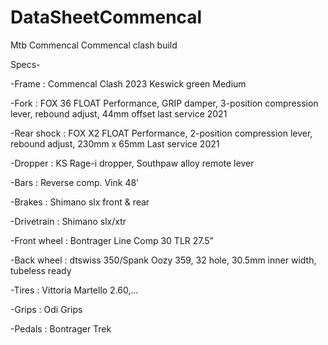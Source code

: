 # DataSheetCommencal

Mtb Commencal
Commencal clash build


Specs-

-Frame :       Commencal Clash 2023 Keswick green Medium

-Fork :        FOX 36 FLOAT Performance, GRIP damper, 3-position compression lever, rebound adjust, 44mm offset 
               last service 2021 
               
-Rear shock :  FOX X2 FLOAT Performance, 2-position compression lever, rebound adjust, 230mm x 65mm
               Last service 2021
               
-Dropper :     KS Rage-i dropper, Southpaw alloy remote lever

-Bars :        Reverse comp. Vink 48'

-Brakes :      Shimano slx front & rear 

-Drivetrain :  Shimano slx/xtr

-Front wheel : Bontrager Line Comp 30 TLR 27.5”

-Back wheel :  dtswiss 350/Spank Oozy 359, 32 hole, 30.5mm inner width, tubeless ready

-Tires :       Vittoria Martello 2.60,...

-Grips :       Odi Grips 

-Pedals :      Bontrager Trek 

